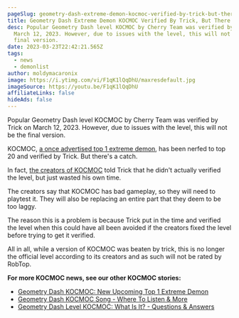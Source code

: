 ```yaml
---
pageSlug: geometry-dash-extreme-demon-kocmoc-verified-by-trick-but-theres-a-catch
title: Geometry Dash Extreme Demon KOCMOC Verified By Trick, But There's A Catch
desc: Popular Geometry Dash level KOCMOC by Cherry Team was verified by Trick on
  March 12, 2023. However, due to issues with the level, this will not be the
  final version.
date: 2023-03-23T22:42:21.565Z
tags:
  - news
  - demonlist
author: moldymacaronix
image: https://i.ytimg.com/vi/F1qK1lQqDhU/maxresdefault.jpg
imageSource: https://youtu.be/F1qK1lQqDhU
affiliateLinks: false
hideAds: false
---
```

Popular Geometry Dash level KOCMOC by Cherry Team was verified by Trick on March 12, 2023. However, due to issues with the level, this will not be the final version.

KOCMOC, [a once advertised top 1 extreme demon](/posts/geometry-dash-kocmoc-new-upcoming-top-1-extreme-demon/), has been nerfed to top 20 and verified by Trick. But there's a catch.

In fact, [the creators of KOCMOC](/posts/geometry-dash-level-kocmoc-what-is-it/#who-made-kocmoc%3F) told Trick that he didn't actually verified the level, but just wasted his own time.

The creators say that KOCMOC has bad gameplay, so they will need to playtest it. They will also be replacing an entire part that they deem to be too laggy.

The reason this is a problem is because Trick put in the time and verified the level when this could have all been avoided if the creators fixed the level before trying to get it verified.

All in all, while a version of KOCMOC was beaten by trick, this is no longer the official level according to its creators and as such will not be rated by RobTop.

**For more KOCMOC news, see our other KOCMOC stories:**

* [Geometry Dash KOCMOC: New Upcoming Top 1 Extreme Demon](/posts/geometry-dash-kocmoc-new-upcoming-top-1-extreme-demon/)
* [Geometry Dash KOCMOC Song - Where To Listen & More](/posts/geometry-dash-kocmoc-song-where-to-listen-more/)
* [Geometry Dash Level KOCMOC: What Is It? - Questions & Answers](/posts/geometry-dash-level-kocmoc-what-is-it/)